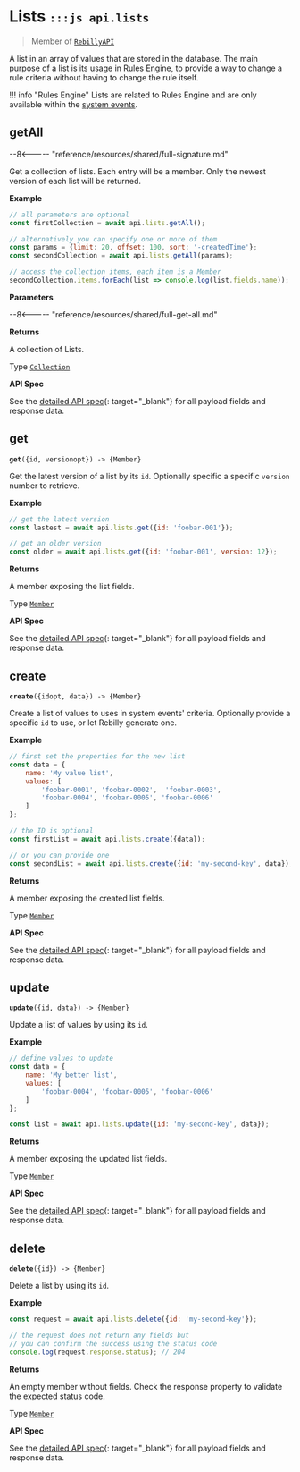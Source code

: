 # Lists <small>`:::js api.lists`</small>

> Member of [`RebillyAPI`][goto-rebillyapi]

A list in an array of values that are stored in the database. The main purpose of a list is its usage in Rules Engine, to provide a way to change a rule criteria without having to change the rule itself.

!!! info "Rules Engine"
    Lists are related to Rules Engine and are only available within the [system events][goto-events].

## getAll

--8<----- "reference/resources/shared/full-signature.md"

Get a collection of lists. Each entry will be a member. Only the newest version of each list will be returned. 

**Example**

```js
// all parameters are optional
const firstCollection = await api.lists.getAll();

// alternatively you can specify one or more of them
const params = {limit: 20, offset: 100, sort: '-createdTime'}; 
const secondCollection = await api.lists.getAll(params);

// access the collection items, each item is a Member
secondCollection.items.forEach(list => console.log(list.fields.name));
```

**Parameters**


--8<----- "reference/resources/shared/full-get-all.md"


**Returns**

A collection of Lists.

Type [`Collection`][goto-collection]


**API Spec**

See the [detailed API spec][1]{: target="_blank"} for all payload fields and response data.

## get
<div class="method"><code><strong>get</strong>({<span class="prop">id</span>, <span class="prop">version</span><span class="optional">opt</span>}) -> <span class="return">{Member}</span></code></div>

Get the latest version of a list by its `id`. Optionally specific a specific `version` number to retrieve.


**Example**

```js
// get the latest version
const lastest = await api.lists.get({id: 'foobar-001'});

// get an older version
const older = await api.lists.get({id: 'foobar-001', version: 12});
```


**Returns**

A member exposing the list fields.

Type [`Member`][goto-member]


**API Spec**

See the [detailed API spec][2]{: target="_blank"} for all payload fields and response data.

## create
<div class="method"><code><strong>create</strong>({<span class="prop">id</span><span class="optional" title="optional">opt</span>, <span class="prop">data</span>}) -> <span class="return">{Member}</span></code></div>

Create a list of values to uses in system events' criteria. Optionally provide a specific `id` to use, or let Rebilly generate one. 


**Example**

```js
// first set the properties for the new list
const data = {
    name: 'My value list',
    values: [
        'foobar-0001', 'foobar-0002',  'foobar-0003',
        'foobar-0004', 'foobar-0005', 'foobar-0006'  
    ]
};

// the ID is optional
const firstList = await api.lists.create({data});

// or you can provide one
const secondList = await api.lists.create({id: 'my-second-key', data});
```


**Returns**

A member exposing the created list fields.

Type [`Member`][goto-member]


**API Spec**

See the [detailed API spec][3]{: target="_blank"} for all payload fields and response data.

## update
<div class="method"><code><strong>update</strong>({<span class="prop">id</span>, <span class="prop">data</span>}) -> <span class="return">{Member}</span></code></div>

Update a list of values by using its `id`. 


**Example**

```js
// define values to update
const data = {
    name: 'My better list',
    values: [
        'foobar-0004', 'foobar-0005', 'foobar-0006'  
    ]
};

const list = await api.lists.update({id: 'my-second-key', data});
```


**Returns**

A member exposing the updated list fields.

Type [`Member`][goto-member]


**API Spec**

See the [detailed API spec][3]{: target="_blank"} for all payload fields and response data.

## delete
<div class="method"><code><strong>delete</strong>({<span class="prop">id</span>}) -> <span class="return">{Member}</span></code></div>

Delete a list by using its `id`. 


**Example**

```js
const request = await api.lists.delete({id: 'my-second-key'});

// the request does not return any fields but
// you can confirm the success using the status code
console.log(request.response.status); // 204
```


**Returns**

An empty member without fields. Check the response property to validate the expected status code.

Type [`Member`][goto-member]


**API Spec**

See the [detailed API spec][4]{: target="_blank"} for all payload fields and response data.

[goto-rebillyapi]: ../rebilly-api
[goto-collection]: ../types/collection
[goto-member]: ../types/member
[goto-events]: ./events
[1]: https://rebilly.github.io/RebillyAPI/#tag/Lists%2Fpaths%2F~1lists%2Fget
[2]: https://rebilly.github.io/RebillyAPI/#tag/Lists%2Fpaths%2F~1lists~1%7Bid%7D~1%7Bversion%7D%2Fget
[3]: https://rebilly.github.io/RebillyAPI/#tag/Lists%2Fpaths%2F~1lists~1%7Bid%7D%2Fput
[4]: https://rebilly.github.io/RebillyAPI/#tag/Lists%2Fpaths%2F~1lists~1%7Bid%7D%2Fdelete
